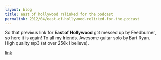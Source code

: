 ```yaml
---
layout: blog
title: east of hollywood relinked for the podcast
permalink: 2012/04/east-of-hollywood-relinked-for-the-podcast
---
```


So that previous link for <strong>East of Hollywood</strong> got messed up by Feedburner, so here it is again! To all my friends. Awesome guitar solo by Bart Ryan. High quality mp3 (at over 256k I believe).

<a href="http://kristeraxel.com/media/2012_0423_eoh.mp3">link</a>
